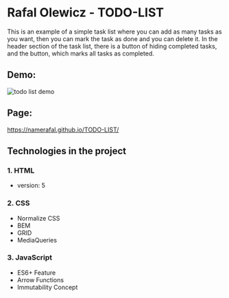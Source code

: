 # Rafal Olewicz - TODO-LIST

This is an example of a simple task list where you can add as many tasks as you want, then you can mark the task as done and you can delete it.
In the header section of the task list, there is a button of hiding completed tasks, and the button, which marks all tasks as completed.

## Demo:

![todo list demo](https://github.com/namerafal/TODO-LIST/assets/121634145/b29a6602-de05-4fdd-b3fe-d54c0e2d2980)




## Page:
https://namerafal.github.io/TODO-LIST/

## Technologies in the project

### 1. HTML
- version: 5
### 2. CSS
 - Normalize CSS
 - BEM
 - GRID
 - MediaQueries
### 3. JavaScript
 -  ES6+ Feature
 -  Arrow Functions
 -  Immutability Concept
